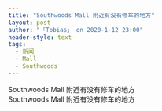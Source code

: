 ```yaml
---
title: "Southwoods Mall 附近有没有修车的地方"
layout: post
author: "「Tobias」 on 2020-1-12 23:00"
header-style: text
tags:
  - 新闻
  - Mall
  - Southwoods
---
```


<head></head>
<body>
 <font style="font-size:14px">Southwoods Mall 附近有没有修车的地方<br> Southwoods Mall 附近有没有修车的地方</font>
 <br>
</body>


